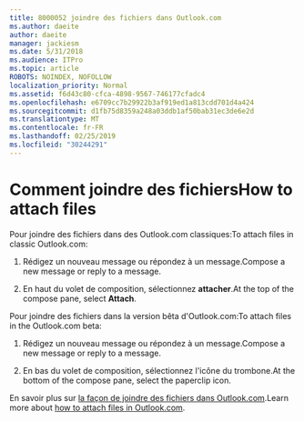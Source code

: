 ```yaml
---
title: 8000052 joindre des fichiers dans Outlook.com
ms.author: daeite
author: daeite
manager: jackiesm
ms.date: 5/31/2018
ms.audience: ITPro
ms.topic: article
ROBOTS: NOINDEX, NOFOLLOW
localization_priority: Normal
ms.assetid: f6d43c80-cfca-4898-9567-746177cfadc4
ms.openlocfilehash: e6709cc7b29922b3af919ed1a813cdd701d4a424
ms.sourcegitcommit: d1fb75d8359a248a03ddb1af50bab31ec3de6e2d
ms.translationtype: MT
ms.contentlocale: fr-FR
ms.lasthandoff: 02/25/2019
ms.locfileid: "30244291"
---
```

# <a name="how-to-attach-files"></a><span data-ttu-id="183be-102">Comment joindre des fichiers</span><span class="sxs-lookup"><span data-stu-id="183be-102">How to attach files</span></span>

<span data-ttu-id="183be-103">Pour joindre des fichiers dans des Outlook.com classiques:</span><span class="sxs-lookup"><span data-stu-id="183be-103">To attach files in classic Outlook.com:</span></span>
  
1. <span data-ttu-id="183be-104">Rédigez un nouveau message ou répondez à un message.</span><span class="sxs-lookup"><span data-stu-id="183be-104">Compose a new message or reply to a message.</span></span>
    
2. <span data-ttu-id="183be-105">En haut du volet de composition, sélectionnez **attacher**.</span><span class="sxs-lookup"><span data-stu-id="183be-105">At the top of the compose pane, select **Attach**.</span></span> 
    
<span data-ttu-id="183be-106">Pour joindre des fichiers dans la version bêta d'Outlook.com:</span><span class="sxs-lookup"><span data-stu-id="183be-106">To attach files in the Outlook.com beta:</span></span>
  
1. <span data-ttu-id="183be-107">Rédigez un nouveau message ou répondez à un message.</span><span class="sxs-lookup"><span data-stu-id="183be-107">Compose a new message or reply to a message.</span></span>
    
2. <span data-ttu-id="183be-108">En bas du volet de composition, sélectionnez l'icône du trombone.</span><span class="sxs-lookup"><span data-stu-id="183be-108">At the bottom of the compose pane, select the paperclip icon.</span></span>
    
<span data-ttu-id="183be-109">En savoir plus sur [la façon de joindre des fichiers dans Outlook.com](https://go.microsoft.com/fwlink/p/?linkid=2001702&amp;clcid=0x409).</span><span class="sxs-lookup"><span data-stu-id="183be-109">Learn more about [how to attach files in Outlook.com](https://go.microsoft.com/fwlink/p/?linkid=2001702&amp;clcid=0x409).</span></span>
  

